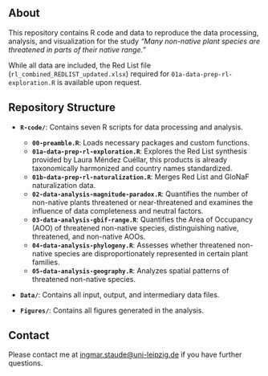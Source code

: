 
<!-- README.md is generated from README.Rmd. Please edit that file -->

## About

This repository contains R code and data to reproduce the data
processing, analysis, and visualization for the study *“Many non-native
plant species are threatened in parts of their native range.”*

While all data are included, the Red List file
(`rl_combined_REDLIST_updated.xlsx`) required for
`01a-data-prep-rl-exploration.R` is available upon request.

## Repository Structure

- **`R-code/`**: Contains seven R scripts for data processing and
  analysis.

  - **`00-preamble.R`**: Loads necessary packages and custom functions.
  - **`01a-data-prep-rl-exploration.R`**: Explores the Red List
    synthesis provided by Laura Méndez Cuéllar, this products is already
    taxonomically harmonized and country names standardized.
  - **`01b-data-prep-rl-naturalization.R`**: Merges Red List and GloNaF
    naturalization data.
  - **`02-data-analysis-magnitude-paradox.R`**: Quantifies the number of
    non-native plants threatened or near-threatened and examines the
    influence of data completeness and neutral factors.
  - **`03-data-analysis-gbif-range.R`**: Quantifies the Area of
    Occupancy (AOO) of threatened non-native species, distinguishing
    native, threatened, and non-native AOOs.
  - **`04-data-analysis-phylogeny.R`**: Assesses whether threatened
    non-native species are disproportionately represented in certain
    plant families.
  - **`05-data-analysis-geography.R`**: Analyzes spatial patterns of
    threatened non-native species.

- **`Data/`**: Contains all input, output, and intermediary data files.

- **`Figures/`**: Contains all figures generated in the analysis.

## Contact

Please contact me at <ingmar.staude@uni-leipzig.de> if you have further
questions.
